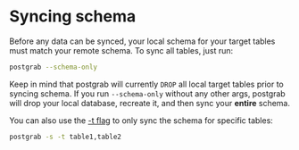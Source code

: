 # Syncing schema

Before any data can be synced, your local schema for your target tables must match your remote schema. To sync all tables, just run:

```bash
postgrab --schema-only
```

Keep in mind that postgrab will currently `DROP` all local target tables prior to syncing schema. If you run `--schema-only` without any other args, postgrab will drop your local database, recreate it, and then sync your **entire** schema.

You can also use the [-t flag](configuration/cli.md#tables) to only sync the schema for specific tables:

```bash
postgrab -s -t table1,table2
```
